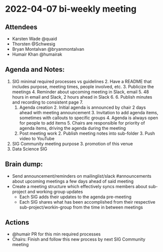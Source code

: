 # 2022-04-07 bi-weekly meeting

## Attendees
- Karsten Wade @quaid
- Thorsten @Schwesig
- Bryan Montalvan @bryanmontalvan
- Humair Khan @humairak

## Agenda and Notes:
1. SIG minimal required processes vs guidelines
    2. Have a README that includes purpose, meeting times, people involved, etc.
    3. Publicize the meetings
        4. Reminder about upcoming meeting in Slack, email
            5. 48 hours in email and Slack, 2 hours ahead in Slack
            6.
        6. Publish minutes and recording to consistent page
        7.
    1. Agenda creation
        2. Initial agenda is announced by chair 2 days ahead with meeting announcement
            3. Invitation to add agenda items, sometimes with callouts to specific groups
        4. Agenda is always open for people to add items
        5. Chairs are responsible for priority of agenda items, driving the agenda during the meeting
    1. Post meeting work
        2. Publish meeting notes into sub-folder
        3. Push video to YouTube
3. SIG Community meeting purpose
    3. promotion of this venue
4. Data Science SIG


## Brain dump:
* Send announcement/reminders on mailinglist/slack #announcements about upcoming meetings a few days ahead of said meeting
* Create a meeting structure which effectively syncs members about sub-project and working group updates
    * Each SIG adds their updates to the agenda pre-meeting
    * Each SIG shares what has been accomplished from their respective sub-project/workin-group from the time in between meetings

## Actions
* @humair PR for this min required processes
* Chairs: Finish and follow this new process by next SIG Community meeting
